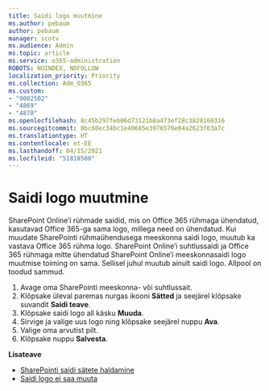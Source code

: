 ```yaml
---
title: Saidi logo muutmine
ms.author: pebaum
author: pebaum
manager: scotv
ms.audience: Admin
ms.topic: article
ms.service: o365-administration
ROBOTS: NOINDEX, NOFOLLOW
localization_priority: Priority
ms.collection: Adm_O365
ms.custom:
- "9002502"
- "4869"
- "4870"
ms.openlocfilehash: 8c45b297feb06d73121b8a473ef28c3820160316
ms.sourcegitcommit: 8bc60ec34bc1e40685e3976576e04a2623f63a7c
ms.translationtype: HT
ms.contentlocale: et-EE
ms.lasthandoff: 04/15/2021
ms.locfileid: "51818500"
---
```

# <a name="change-site-logo"></a>Saidi logo muutmine

SharePoint Online’i rühmade saidid, mis on Office 365 rühmaga ühendatud, kasutavad Office 365-ga sama logo, millega need on ühendatud. Kui muudate SharePointi rühmaühendusega meeskonna saidi logo, muutub ka vastava Office 365 rühma logo. SharePoint Online’i suhtlussaidi ja Office 365 rühmaga mitte ühendatud SharePoint Online’i meeskonnasaidi logo muutmise toiming on sama. Sellisel juhul muutub ainult saidi logo. Allpool on toodud sammud.

1. Avage oma SharePointi meeskonna- või suhtlussait.
2. Klõpsake üleval paremas nurgas ikooni **Sätted** ja seejärel klõpsake suvandit **Saidi teave**.
3. Klõpsake saidi logo all käsku **Muuda**.
4. Sirvige ja valige uus logo ning klõpsake seejärel nuppu **Ava**.
5. Valige oma arvutist pilt.
6. Klõpsake nuppu **Salvesta**.

**Lisateave**

- [SharePointi saidi sätete haldamine](https://support.office.com/article/manage-your-sharepoint-site-settings-8376034d-d0c7-446e-9178-6ab51c58df42)
- [Saidi logo ei saa muuta](https://docs.microsoft.com/sharepoint/troubleshoot/sites/error-when-changing-o365-site-logo)
